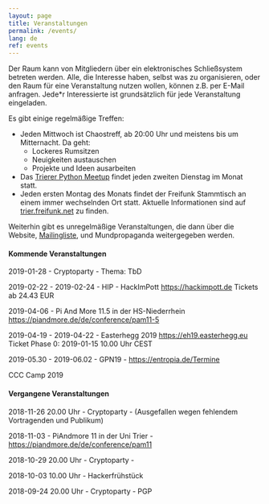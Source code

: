 ```yaml
---
layout: page
title: Veranstaltungen
permalink: /events/
lang: de
ref: events
---
```


Der Raum kann von Mitgliedern über ein elektronisches Schließsystem 
betreten werden.
Alle, die Interesse haben, selbst was zu organisieren, oder den Raum für eine Veranstaltung nutzen wollen, können z.B. per E-Mail anfragen.
Jede*r Interessierte ist grundsätzlich für jede Veranstaltung eingeladen.

Es gibt einige regelmäßige Treffen:

  - Jeden Mittwoch ist Chaostreff, ab 20:00 Uhr und meistens bis um Mitternacht. Da geht:
    - Lockeres Rumsitzen
    - Neuigkeiten austauschen
    - Projekte und Ideen ausarbeiten
  - Das [Trierer Python Meetup](http://www.meetup.com/de-DE/PythonTrier/) findet jeden zweiten Dienstag im Monat statt.
  - Jeden ersten Montag des Monats findet der Freifunk Stammtisch an einem immer wechselnden Ort statt. Aktuelle Informationen sind auf [trier.freifunk.net](https://trier.freifunk.net/) zu finden.

Weiterhin gibt es unregelmäßige Veranstaltungen, die dann über die Website, [Mailingliste](https://mailings.brandin.de/listinfo/public), und Mundpropaganda weitergegeben werden.





#### Kommende Veranstaltungen
<p class="upcoming-events"></p>

2019-01-28              - Cryptoparty - Thema: TbD

2019-02-22 - 2019-02-24 - HIP - HackImPott <https://hackimpott.de> Tickets ab 24.43 EUR

2019-04-06              - Pi And More 11.5 in der HS-Niederrhein <https://piandmore.de/de/conference/pam11-5>

2019-04-19 - 2019-04-22 - Easterhegg 2019 <https://eh19.easterhegg.eu> Ticket Phase 0: 2019-01-15 10.00 Uhr CEST

2019-05.30 - 2019-06.02 - GPN19 - <https://entropia.de/Termine>

CCC Camp 2019

#### Vergangene Veranstaltungen

<p class="previous-events"></p>

2018-11-26 20.00 Uhr - Cryptoparty - (Ausgefallen wegen fehlendem Vortragenden und Publikum)

2018-11-03           - PiAndmore 11 in der Uni Trier - <https://piandmore.de/de/conference/pam11>

2018-10-29 20.00 Uhr - Cryptoparty - 

2018-10-03 10.00 Uhr - Hackerfrühstück

2018-09-24 20.00 Uhr - Cryptoparty - PGP


<script src="https://cdn.jsdelivr.net/momentjs/2.10.6/moment-with-locales.min.js"></script>
<script src="https://code.jquery.com/jquery-2.2.4.js"></script>
<script src="/js/events.js"></script>
